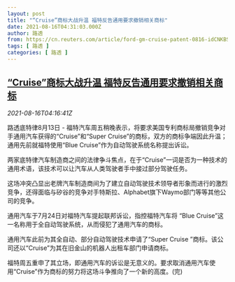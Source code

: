 ```yaml
---
layout: post
title: "“Cruise”商标大战升温 福特反告通用要求撤销相关商标"
date: 2021-08-16T04:31:03.000Z
author: 路透
from: https://cn.reuters.com/article/ford-gm-cruise-patent-0816-idCNKBS2FH0BS
tags: [ 路透 ]
categories: [ 路透 ]
---
```

<!--1629088263000-->
[“Cruise”商标大战升温 福特反告通用要求撤销相关商标](https://cn.reuters.com/article/ford-gm-cruise-patent-0816-idCNKBS2FH0BS)
------

<div>
<div><i>2021-08-16T04:16:41Z</i></div><p>路透底特律8月13日 - 福特汽车周五稍晚表示，将要求美国专利商标局撤销竞争对手通用汽车获得的“Cruise”和“Super Cruise”的商标，双方的商标争端因此升温；通用先前就福特使用“Blue Cruise”作为自动驾驶系统名称提出诉讼。</p><p>两家底特律汽车制造商之间的法律争斗焦点，在于“Cruise”一词是否为一种技术的通用术语，该技术可以让汽车从人类驾驶者手中接过部分驾驶任务。</p><p>这场冲突凸显出老牌汽车制造商间为了建立自动驾驶技术领导者形象而进行的激烈竞争，还得面临与矽谷的竞争对手特斯拉、Alphabet旗下Waymo部门等等其他公司的竞争。</p><p>通用汽车于7月24日对福特汽车提起联邦诉讼，指控福特汽车将 “Blue Cruise”这一名称用于全自动驾驶系统，从而侵犯了通用汽车的商标。</p><p>通用汽车此前为其全自动、部分自动驾驶技术申请了“Super Cruise ”商标。该公司还以“Cruise”为其在旧金山的机器人出租车部门申请商标。</p><p>福特周五重申了其立场，即通用汽车的诉讼是无意义的。要求取消通用汽车使用“Cruise”作为商标的努力将这场斗争推向了一个新的高度。(完)</p>
</div>
